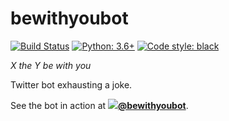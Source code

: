 # bewithyoubot

[![Build Status](https://travis-ci.org/hugovk/bewithyoubot.svg?branch=master)](https://travis-ci.org/hugovk/bewithyoubot)
[![Python: 3.6+](https://img.shields.io/badge/python-3.6+-blue.svg)](https://www.python.org/downloads/)
[![Code style: black](https://img.shields.io/badge/code%20style-black-000000.svg)](https://github.com/ambv/black)

*X the Y be with you*

Twitter bot exhausting a joke.

See the bot in action at **[![](https://abs.twimg.com/favicons/favicon.ico)@bewithyoubot](https://twitter.com/bewithyoubot)**.
